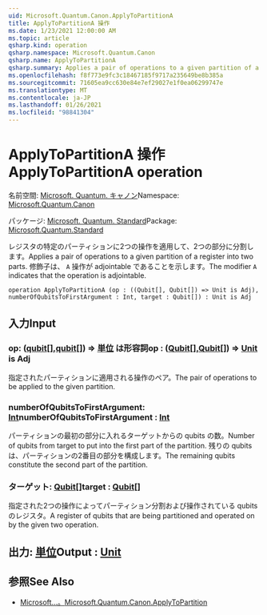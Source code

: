 ```yaml
---
uid: Microsoft.Quantum.Canon.ApplyToPartitionA
title: ApplyToPartitionA 操作
ms.date: 1/23/2021 12:00:00 AM
ms.topic: article
qsharp.kind: operation
qsharp.namespace: Microsoft.Quantum.Canon
qsharp.name: ApplyToPartitionA
qsharp.summary: Applies a pair of operations to a given partition of a register into two parts. The modifier `A` indicates that the operation is adjointable.
ms.openlocfilehash: f8f773e9fc3c18467185f9717a235649be8b385a
ms.sourcegitcommit: 71605ea9cc630e84e7ef29027e1f0ea06299747e
ms.translationtype: MT
ms.contentlocale: ja-JP
ms.lasthandoff: 01/26/2021
ms.locfileid: "98841304"
---
```

# <a name="applytopartitiona-operation"></a><span data-ttu-id="08a2f-102">ApplyToPartitionA 操作</span><span class="sxs-lookup"><span data-stu-id="08a2f-102">ApplyToPartitionA operation</span></span>

<span data-ttu-id="08a2f-103">名前空間: [Microsoft. Quantum. キャノン](xref:Microsoft.Quantum.Canon)</span><span class="sxs-lookup"><span data-stu-id="08a2f-103">Namespace: [Microsoft.Quantum.Canon](xref:Microsoft.Quantum.Canon)</span></span>

<span data-ttu-id="08a2f-104">パッケージ: [Microsoft. Quantum. Standard](https://nuget.org/packages/Microsoft.Quantum.Standard)</span><span class="sxs-lookup"><span data-stu-id="08a2f-104">Package: [Microsoft.Quantum.Standard](https://nuget.org/packages/Microsoft.Quantum.Standard)</span></span>


<span data-ttu-id="08a2f-105">レジスタの特定のパーティションに2つの操作を適用して、2つの部分に分割します。</span><span class="sxs-lookup"><span data-stu-id="08a2f-105">Applies a pair of operations to a given partition of a register into two parts.</span></span>
<span data-ttu-id="08a2f-106">修飾子は、 `A` 操作が adjointable であることを示します。</span><span class="sxs-lookup"><span data-stu-id="08a2f-106">The modifier `A` indicates that the operation is adjointable.</span></span>

```qsharp
operation ApplyToPartitionA (op : ((Qubit[], Qubit[]) => Unit is Adj), numberOfQubitsToFirstArgument : Int, target : Qubit[]) : Unit is Adj
```


## <a name="input"></a><span data-ttu-id="08a2f-107">入力</span><span class="sxs-lookup"><span data-stu-id="08a2f-107">Input</span></span>

### <a name="op--qubitqubit--unit--is-adj"></a><span data-ttu-id="08a2f-108">op: ([qubit](xref:microsoft.quantum.lang-ref.qubit)[],[qubit](xref:microsoft.quantum.lang-ref.qubit)[]) => [単位](xref:microsoft.quantum.lang-ref.unit)  は形容詞</span><span class="sxs-lookup"><span data-stu-id="08a2f-108">op : ([Qubit](xref:microsoft.quantum.lang-ref.qubit)[],[Qubit](xref:microsoft.quantum.lang-ref.qubit)[]) => [Unit](xref:microsoft.quantum.lang-ref.unit)  is Adj</span></span>

<span data-ttu-id="08a2f-109">指定されたパーティションに適用される操作のペア。</span><span class="sxs-lookup"><span data-stu-id="08a2f-109">The pair of operations to be applied to the given partition.</span></span>


### <a name="numberofqubitstofirstargument--int"></a><span data-ttu-id="08a2f-110">numberOfQubitsToFirstArgument: [Int](xref:microsoft.quantum.lang-ref.int)</span><span class="sxs-lookup"><span data-stu-id="08a2f-110">numberOfQubitsToFirstArgument : [Int](xref:microsoft.quantum.lang-ref.int)</span></span>

<span data-ttu-id="08a2f-111">パーティションの最初の部分に入れるターゲットからの qubits の数。</span><span class="sxs-lookup"><span data-stu-id="08a2f-111">Number of qubits from target to put into the first part of the partition.</span></span>
<span data-ttu-id="08a2f-112">残りの qubits は、パーティションの2番目の部分を構成します。</span><span class="sxs-lookup"><span data-stu-id="08a2f-112">The remaining qubits constitute the second part of the partition.</span></span>


### <a name="target--qubit"></a><span data-ttu-id="08a2f-113">ターゲット: [Qubit](xref:microsoft.quantum.lang-ref.qubit)[]</span><span class="sxs-lookup"><span data-stu-id="08a2f-113">target : [Qubit](xref:microsoft.quantum.lang-ref.qubit)[]</span></span>

<span data-ttu-id="08a2f-114">指定された2つの操作によってパーティション分割および操作されている qubits のレジスタ。</span><span class="sxs-lookup"><span data-stu-id="08a2f-114">A register of qubits that are being partitioned and operated on by the given two operation.</span></span>



## <a name="output--unit"></a><span data-ttu-id="08a2f-115">出力: [単位](xref:microsoft.quantum.lang-ref.unit)</span><span class="sxs-lookup"><span data-stu-id="08a2f-115">Output : [Unit](xref:microsoft.quantum.lang-ref.unit)</span></span>



## <a name="see-also"></a><span data-ttu-id="08a2f-116">参照</span><span class="sxs-lookup"><span data-stu-id="08a2f-116">See Also</span></span>

- [<span data-ttu-id="08a2f-117">Microsoft...。</span><span class="sxs-lookup"><span data-stu-id="08a2f-117">Microsoft.Quantum.Canon.ApplyToPartition</span></span>](xref:Microsoft.Quantum.Canon.ApplyToPartition)